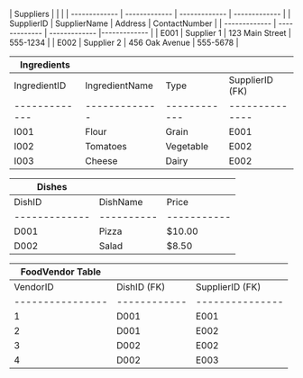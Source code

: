| Suppliers     |               |               |
| ------------- | ------------- | ------------- | ------------- |
| SupplierID    | SupplierName  | Address       | ContactNumber |
| ------------- | ------------- | ------------- |------------- |
| E001          | Supplier 1     | 123 Main Street | 555-1234      |
| E002          | Supplier 2     | 456 Oak Avenue  | 555-5678      |



| Ingredients   |               |              |                |
| ------------- | ------------- | ------------ | -------------- |
| IngredientID  | IngredientName| Type         | SupplierID (FK)|
| ------------- | ------------- | ------------ | -------------- |
| I001          | Flour         | Grain        | E001           |
| I002          | Tomatoes      | Vegetable    | E002           |
| I003          | Cheese        | Dairy        | E002           |


| Dishes        |            |             |
| ------------- | ---------- | ----------- |
| DishID        | DishName    | Price      |
| ------------- | ---------- | ----------- |
| D001          | Pizza       | $10.00     |
| D002          | Salad       | $8.50      |



| FoodVendor Table |              |                 |
| ---------------- | ------------ | --------------- |
| VendorID         | DishID (FK)  | SupplierID (FK) |
| ---------------- | ------------ | --------------- |
| 1                | D001         | E001            |
| 2                | D001         | E002            |
| 3                | D002         | E002            |
| 4                | D002         | E003            |


